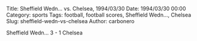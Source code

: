 Title: Sheffield Wedn… vs. Chelsea, 1994/03/30
Date: 1994/03/30 00:00
Category: sports
Tags: football, football scores, Sheffield Wedn…, Chelsea
Slug: sheffield-wedn-vs-chelsea
Author: carbonero


Sheffield Wedn… 3 - 1 Chelsea
